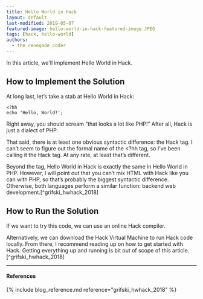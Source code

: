 ```yaml
---
title: Hello World in Hack
layout: default
last-modified: 2019-05-07
featured-image: hello-world-in-hack-featured-image.JPEG
tags: [hack, hello-world]
authors:
  - the_renegade_coder
---
```


In this article, we'll implement Hello World in Hack.

## How to Implement the Solution

At long last, let’s take a stab at Hello World in Hack:

```hack
<?hh
echo 'Hello, World!';
```

Right away, you should scream “that looks a lot like PHP!” 
After all, Hack is just a dialect of PHP.

That said, there is at least one obvious syntactic difference: 
the Hack tag. I can’t seem to figure out the formal name of 
the <?hh tag, so I’ve been calling it the Hack tag. At any 
rate, at least that’s different.

Beyond the tag, Hello World in Hack is exactly the same in Hello 
World in PHP. However, I will point out that you can’t mix HTML 
with Hack like you can with PHP, so that’s probably the biggest 
syntactic difference. Otherwise, both languages perform a similar 
function: backend web development.[^grifski_hwhack_2018]

## How to Run the Solution

If we want to try this code, we can use an online Hack compiler. 

Alternatively, we can download the Hack Virtual Machine to run 
Hack code locally. From there, I recommend reading up on how to 
get started with Hack. Getting everything up and running is bit 
out of scope of this article.[^grifski_hwhack_2018]

---

#### References

{% include blog_reference.md reference="grifski_hwhack_2018" %}
